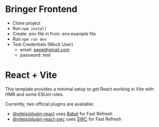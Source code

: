 # Bringer Frontend
- Clone project
- Run `` npm install ``
- Create .env file in from .env.example file 
- Run `` npm run dev ``
- Test Credentials (Mock User)
   - email: pepe@gmail.com
   - password: test

# React + Vite

This template provides a minimal setup to get React working in Vite with HMR and some ESLint rules.

Currently, two official plugins are available:

- [@vitejs/plugin-react](https://github.com/vitejs/vite-plugin-react/blob/main/packages/plugin-react/README.md) uses [Babel](https://babeljs.io/) for Fast Refresh
- [@vitejs/plugin-react-swc](https://github.com/vitejs/vite-plugin-react-swc) uses [SWC](https://swc.rs/) for Fast Refresh
